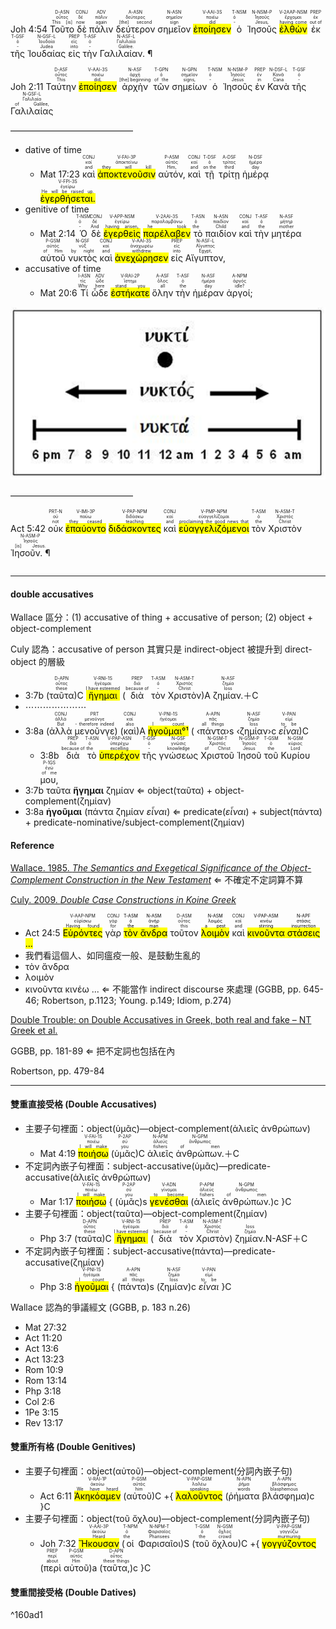 <rt>Joh 4:54</rt> <RUBY><ruby><ruby>Τοῦτο<rt>This [is]</rt></ruby><rt>οὗτος</rt></ruby><rt>D-ASN</rt></RUBY> <RUBY><ruby><ruby>δὲ<rt>now</rt></ruby><rt>δέ</rt></ruby><rt>CONJ</rt></RUBY> <RUBY><ruby><ruby>πάλιν<rt>again</rt></ruby><rt>πάλιν</rt></ruby><rt>ADV</rt></RUBY> <RUBY><ruby><ruby>δεύτερον<rt>[the] second</rt></ruby><rt>δεύτερος</rt></ruby><rt>A-ASN</rt></RUBY> <RUBY><ruby><ruby>σημεῖον<rt>sign</rt></ruby><rt>σημεῖον</rt></ruby><rt>N-ASN</rt></RUBY> <RUBY><ruby><ruby><mark class='verb'>ἐποίησεν</mark><rt>did</rt></ruby><rt>ποιέω</rt></ruby><rt>V-AAI-3S</rt></RUBY> <RUBY><ruby><ruby>ὁ<rt>-</rt></ruby><rt>ὁ</rt></ruby><rt>T-NSM</rt></RUBY> <RUBY><ruby><ruby>Ἰησοῦς<rt>Jesus,</rt></ruby><rt>Ἰησοῦς</rt></ruby><rt>N-NSM-P</rt></RUBY> <RUBY><ruby><ruby><mark class='ptc'>ἐλθὼν</mark><rt>having come</rt></ruby><rt>ἔρχομαι</rt></ruby><rt>V-2AAP-NSM</rt></RUBY> <RUBY><ruby><ruby>ἐκ<rt>out of</rt></ruby><rt>ἐκ</rt></ruby><rt>PREP</rt></RUBY> <RUBY><ruby><ruby>τῆς<rt>-</rt></ruby><rt>ὁ</rt></ruby><rt>T-GSF</rt></RUBY> <RUBY><ruby><ruby>Ἰουδαίας<rt>Judea</rt></ruby><rt>Ἰουδαία</rt></ruby><rt>N-GSF-L</rt></RUBY> <RUBY><ruby><ruby>εἰς<rt>into</rt></ruby><rt>εἰς</rt></ruby><rt>PREP</rt></RUBY> <RUBY><ruby><ruby>τὴν<rt>-</rt></ruby><rt>ὁ</rt></ruby><rt>T-ASF</rt></RUBY> <RUBY><ruby><ruby>Γαλιλαίαν. ¶<rt>Galilee.</rt></ruby><rt>Γαλιλαία</rt></ruby><rt>N-ASF-L</rt></RUBY>

<rt>Joh 2:11</rt> <RUBY><ruby><ruby>Ταύτην<rt>This</rt></ruby><rt>οὗτος</rt></ruby><rt>D-ASF</rt></RUBY> <RUBY><ruby><ruby><mark class='verb'>ἐποίησεν</mark><rt>did,</rt></ruby><rt>ποιέω</rt></ruby><rt>V-AAI-3S</rt></RUBY> <RUBY><ruby><ruby>ἀρχὴν<rt>[the] beginning</rt></ruby><rt>ἀρχή</rt></ruby><rt>N-ASF</rt></RUBY> <RUBY><ruby><ruby>τῶν<rt>of the</rt></ruby><rt>ὁ</rt></ruby><rt>T-GPN</rt></RUBY> <RUBY><ruby><ruby>σημείων<rt>signs,</rt></ruby><rt>σημεῖον</rt></ruby><rt>N-GPN</rt></RUBY> <RUBY><ruby><ruby>ὁ<rt>-</rt></ruby><rt>ὁ</rt></ruby><rt>T-NSM</rt></RUBY> <RUBY><ruby><ruby>Ἰησοῦς<rt>Jesus</rt></ruby><rt>Ἰησοῦς</rt></ruby><rt>N-NSM-P</rt></RUBY> <RUBY><ruby><ruby>ἐν<rt>in</rt></ruby><rt>ἐν</rt></ruby><rt>PREP</rt></RUBY> <RUBY><ruby><ruby>Κανὰ<rt>Cana</rt></ruby><rt>Κανᾶ</rt></ruby><rt>N-DSF-L</rt></RUBY> <RUBY><ruby><ruby>τῆς<rt>-</rt></ruby><rt>ὁ</rt></ruby><rt>T-GSF</rt></RUBY> <RUBY><ruby><ruby>Γαλιλαίας<rt>of Galilee,</rt></ruby><rt>Γαλιλαία</rt></ruby><rt>N-GSF-L</rt></RUBY> 

——————————————
- dative of time
	- <rt>Mat 17:23</rt> <RUBY><ruby><ruby>καὶ<rt>and</rt></ruby><rt>καί</rt></ruby><rt>CONJ</rt></RUBY> <RUBY><ruby><ruby><mark class='verb'>ἀποκτενοῦσιν</mark><rt>they will kill</rt></ruby><rt>ἀποκτείνω</rt></ruby><rt>V-FAI-3P</rt></RUBY> <RUBY><ruby><ruby>αὐτόν,<rt>Him,</rt></ruby><rt>αὐτός</rt></ruby><rt>P-ASM</rt></RUBY> <RUBY><ruby><ruby>καὶ<rt>and</rt></ruby><rt>καί</rt></ruby><rt>CONJ</rt></RUBY> <RUBY><ruby><ruby>τῇ<rt>on the</rt></ruby><rt>ὁ</rt></ruby><rt>T-DSF</rt></RUBY> <RUBY><ruby><ruby>τρίτῃ<rt>third</rt></ruby><rt>τρίτος</rt></ruby><rt>A-DSF</rt></RUBY> <RUBY><ruby><ruby>ἡμέρᾳ<rt>day</rt></ruby><rt>ἡμέρα</rt></ruby><rt>N-DSF</rt></RUBY> <RUBY><ruby><ruby><mark class='verb'>ἐγερθήσεται.</mark><rt>He will be raised up.</rt></ruby><rt>ἐγείρω</rt></ruby><rt>V-FPI-3S</rt></RUBY>  
- genitive of time
	- <rt>Mat 2:14</rt> <RUBY><ruby><ruby>Ὁ<rt>-</rt></ruby><rt>ὁ</rt></ruby><rt>T-NSM</rt></RUBY> <RUBY><ruby><ruby>δὲ<rt>And</rt></ruby><rt>δέ</rt></ruby><rt>CONJ</rt></RUBY> <RUBY><ruby><ruby><mark class='ptc'>ἐγερθεὶς</mark><rt>having arisen,</rt></ruby><rt>ἐγείρω</rt></ruby><rt>V-APP-NSM</rt></RUBY> <RUBY><ruby><ruby><mark class='verb'>παρέλαβεν</mark><rt>he took</rt></ruby><rt>παραλαμβάνω</rt></ruby><rt>V-2AAI-3S</rt></RUBY> <RUBY><ruby><ruby>τὸ<rt>the</rt></ruby><rt>ὁ</rt></ruby><rt>T-ASN</rt></RUBY> <RUBY><ruby><ruby>παιδίον<rt>Child</rt></ruby><rt>παιδίον</rt></ruby><rt>N-ASN</rt></RUBY> <RUBY><ruby><ruby>καὶ<rt>and</rt></ruby><rt>καί</rt></ruby><rt>CONJ</rt></RUBY> <RUBY><ruby><ruby>τὴν<rt>the</rt></ruby><rt>ὁ</rt></ruby><rt>T-ASF</rt></RUBY> <RUBY><ruby><ruby>μητέρα<rt>mother</rt></ruby><rt>μήτηρ</rt></ruby><rt>N-ASF</rt></RUBY> <RUBY><ruby><ruby>αὐτοῦ<rt>of Him</rt></ruby><rt>αὐτός</rt></ruby><rt>P-GSM</rt></RUBY> <RUBY><ruby><ruby>νυκτὸς<rt>by night</rt></ruby><rt>νύξ</rt></ruby><rt>N-GSF</rt></RUBY> <RUBY><ruby><ruby>καὶ<rt>and</rt></ruby><rt>καί</rt></ruby><rt>CONJ</rt></RUBY> <RUBY><ruby><ruby><mark class='verb'>ἀνεχώρησεν</mark><rt>withdrew</rt></ruby><rt>ἀναχωρέω</rt></ruby><rt>V-AAI-3S</rt></RUBY> <RUBY><ruby><ruby>εἰς<rt>into</rt></ruby><rt>εἰς</rt></ruby><rt>PREP</rt></RUBY> <RUBY><ruby><ruby>Αἴγυπτον,<rt>Egypt,</rt></ruby><rt>Αἴγυπτος</rt></ruby><rt>N-ASF-L</rt></RUBY> 
- accusative of time
	- <rt>Mat 20:6</rt>  <RUBY><ruby><ruby>Τί<rt>Why</rt></ruby><rt>τίς</rt></ruby><rt>I-ASN</rt></RUBY> <RUBY><ruby><ruby>ὧδε<rt>here</rt></ruby><rt>ὧδε</rt></ruby><rt>ADV</rt></RUBY> <RUBY><ruby><ruby><mark class='verb'>ἑστήκατε</mark><rt>stand you</rt></ruby><rt>ἵστημι</rt></ruby><rt>V-RAI-2P</rt></RUBY> <RUBY><ruby><ruby>ὅλην<rt>all</rt></ruby><rt>ὅλος</rt></ruby><rt>A-ASF</rt></RUBY> <RUBY><ruby><ruby>τὴν<rt>the</rt></ruby><rt>ὁ</rt></ruby><rt>T-ASF</rt></RUBY> <RUBY><ruby><ruby>ἡμέραν<rt>day</rt></ruby><rt>ἡμέρα</rt></ruby><rt>N-ASF</rt></RUBY> <RUBY><ruby><ruby>ἀργοί;<rt>idle?</rt></ruby><rt>ἀργός</rt></ruby><rt>A-NPM</rt></RUBY> 

![../images/Pasted image 20211018144032.png](../images/Pasted%20image%2020211018144032.png)



——————————————

<rt>Act 5:42</rt> <RUBY><ruby><ruby>οὐκ<rt>not</rt></ruby><rt>οὐ</rt></ruby><rt>PRT-N</rt></RUBY> <RUBY><ruby><ruby><mark class='verb'>ἐπαύοντο</mark><rt>they ceased</rt></ruby><rt>παύω</rt></ruby><rt>V-IMI-3P</rt></RUBY> <RUBY><ruby><ruby><mark class='ptc'>διδάσκοντες</mark><rt>teaching</rt></ruby><rt>διδάσκω</rt></ruby><rt>V-PAP-NPM</rt></RUBY> <RUBY><ruby><ruby>καὶ<rt>and</rt></ruby><rt>καί</rt></ruby><rt>CONJ</rt></RUBY> <RUBY><ruby><ruby><mark class='ptc'>εὐαγγελιζόμενοι</mark><rt>proclaiming the good news that</rt></ruby><rt>εὐαγγελίζομαι</rt></ruby><rt>V-PMP-NPM</rt></RUBY> <RUBY><ruby><ruby>τὸν<rt>the</rt></ruby><rt>ὁ</rt></ruby><rt>T-ASM</rt></RUBY> <RUBY><ruby><ruby>Χριστὸν<rt>Christ</rt></ruby><rt>Χριστός</rt></ruby><rt>N-ASM-T</rt></RUBY> <RUBY><ruby><ruby>Ἰησοῦν. ¶<rt>[is] Jesus.</rt></ruby><rt>Ἰησοῦς</rt></ruby><rt>N-ASM-P</rt></RUBY><pre></pre> 


---

#### double accusatives
Wallace 區分：(1) accusative of thing + accusative of person; (2) object + object-complement

Culy 認為：accusative of person 其實只是 indirect-object 被提升到 direct-object 的層級



- 3:7b (<RUBY><ruby><ruby>ταῦτα<rt>these</rt></ruby><rt>οὗτος</rt></ruby><rt>D-APN</rt></RUBY>)C <RUBY><ruby><ruby><mark class='verb'>ἥγημαι</mark><rt>I have esteemed</rt></ruby><rt>ἡγέομαι</rt></ruby><rt>V-RNI-1S</rt></RUBY> (<RUBY><ruby><ruby>διὰ<rt>because of</rt></ruby><rt>διά</rt></ruby><rt>PREP</rt></RUBY> <RUBY><ruby><ruby>τὸν<rt>-</rt></ruby><rt>ὁ</rt></ruby><rt>T-ASM</rt></RUBY> <RUBY><ruby><ruby>Χριστὸν<rt>Christ</rt></ruby><rt>Χριστός</rt></ruby><rt>N-ASM-T</rt></RUBY>)A <RUBY><ruby><ruby>ζημίαν.<rt>loss</rt></ruby><rt>ζημία</rt></ruby><rt>N-ASF</rt></RUBY>＋C
- ⋯⋯⋯⋯⋯⋯⋯
- 3:8a (<RUBY><ruby><ruby>ἀλλὰ<rt>But</rt></ruby><rt>ἀλλά</rt></ruby><rt>CONJ</rt></RUBY> <RUBY><ruby><ruby>μενοῦνγε<rt>- therefore indeed</rt></ruby><rt>μενοῦνγε</rt></ruby><rt>PRT</rt></RUBY>) (<RUBY><ruby><ruby>καὶ<rt>also</rt></ruby><rt>καί</rt></ruby><rt>CONJ</rt></RUBY>)A <RUBY><ruby><ruby><mark><mark class='verb'>ἡγοῦμαι°¹</mark></mark><rt>I count</rt></ruby><rt>ἡγέομαι</rt></ruby><rt>V-PNI-1S</rt></RUBY> ( ‹<RUBY><ruby><ruby>πάντα<rt>all things</rt></ruby><rt>πᾶς</rt></ruby><rt>A-APN</rt></RUBY>›s ‹<RUBY><ruby><ruby>ζημίαν<rt>loss</rt></ruby><rt>ζημία</rt></ruby><rt>N-ASF</rt></RUBY>›c <RUBY><ruby><ruby><em>εἶναι</em><rt>to be</rt></ruby><rt>εἰμί</rt></ruby><rt>V-PAN</rt></RUBY>)C
	- 3:8b <RUBY><ruby><ruby>διὰ<rt>because of</rt></ruby><rt>διά</rt></ruby><rt>PREP</rt></RUBY> <RUBY><ruby><ruby>τὸ<rt>the</rt></ruby><rt>ὁ</rt></ruby><rt>T-ASN</rt></RUBY> <RUBY><ruby><ruby><mark class='ptc'>ὑπερέχον</mark><rt>excelling</rt></ruby><rt>ὑπερέχω</rt></ruby><rt>V-PAP-ASN</rt></RUBY> <RUBY><ruby><ruby>τῆς<rt>-</rt></ruby><rt>ὁ</rt></ruby><rt>T-GSF</rt></RUBY> <RUBY><ruby><ruby>γνώσεως<rt>knowledge</rt></ruby><rt>γνῶσις</rt></ruby><rt>N-GSF</rt></RUBY> <RUBY><ruby><ruby>Χριστοῦ<rt>of Christ</rt></ruby><rt>Χριστός</rt></ruby><rt>N-GSM-T</rt></RUBY> <RUBY><ruby><ruby>Ἰησοῦ<rt>Jesus</rt></ruby><rt>Ἰησοῦς</rt></ruby><rt>N-GSM-P</rt></RUBY> <RUBY><ruby><ruby>τοῦ<rt>the</rt></ruby><rt>ὁ</rt></ruby><rt>T-GSM</rt></RUBY> <RUBY><ruby><ruby>Κυρίου<rt>Lord</rt></ruby><rt>κύριος</rt></ruby><rt>N-GSM</rt></RUBY> <RUBY><ruby><ruby>μου,<rt>of me</rt></ruby><rt>ἐγώ</rt></ruby><rt>P-1GS</rt></RUBY> 
- 3:7b ταῦτα **ἥγημαι** ζημίαν ⇐ object(ταῦτα) + object-complement(ζημίαν)
- 3:8a **ἡγοῦμαι** (πάντα ζημίαν _εἶναι_) ⇐ predicate(_εἶναι_) + subject(πάντα) + predicate-nominative/subject-complement(ζημίαν)



#### Reference
[Wallace. 1985. *The Semantics and Exegetical Significance of the Object-Complement Construction in the New Testament*](zotero://select/items/_CDSUXPTN) ⇐ 不確定不定詞算不算 

[Culy. 2009. *Double Case Constructions in Koine Greek*](zotero://select/items/_HG4TBTVC)

- <rt>Act 24:5</rt> <RUBY><ruby><ruby><mark class='ptc'>Εὑρόντες</mark><rt>Having found</rt></ruby><rt>εὑρίσκω</rt></ruby><rt>V-AAP-NPM</rt></RUBY> <RUBY><ruby><ruby>γὰρ<rt>for</rt></ruby><rt>γάρ</rt></ruby><rt>CONJ</rt></RUBY> <mark><RUBY><ruby><ruby>τὸν<rt>the</rt></ruby><rt>ὁ</rt></ruby><rt>T-ASM</rt></RUBY> <RUBY><ruby><ruby>ἄνδρα<rt>man</rt></ruby><rt>ἀνήρ</rt></ruby><rt>N-ASM</rt></RUBY></mark> <RUBY><ruby><ruby>τοῦτον<rt>this</rt></ruby><rt>οὗτος</rt></ruby><rt>D-ASM</rt></RUBY> <mark><RUBY><ruby><ruby>λοιμὸν<rt>a pest</rt></ruby><rt>λοιμός</rt></ruby><rt>N-ASM</rt></RUBY></mark> <RUBY><ruby><ruby>καὶ<rt>and</rt></ruby><rt>καί</rt></ruby><rt>CONJ</rt></RUBY> <mark><RUBY><ruby><ruby><mark class='ptc'>κινοῦντα</mark><rt>stirring</rt></ruby><rt>κινέω</rt></ruby><rt>V-PAP-ASM</rt></RUBY> <RUBY><ruby><ruby>στάσεις<rt>insurrection</rt></ruby><rt>στάσις</rt></ruby><rt>N-APF</rt></RUBY> ...</mark>
- 我們看這個人、如同瘟疫一般、是鼓動生亂的
- τὸν ἄνδρα 
- λοιμὸν
- κινοῦντα κινέω ... ⇐ 不能當作 indirect discourse 來處理 (GGBB, pp. 645-46; Robertson, p.1123; Young. p.149; Idiom, p.274)

[Double Trouble: on Double Accusatives in Greek, both real and fake – NT Greek et al.](https://ntgreeketal.com/2021/09/16/double-trouble-on-double-accusatives-in-greek-both-real-and-fake/#a1)

GGBB, pp. 181-89 ⇐ 把不定詞也包括在內

Robertson, pp. 479-84

---
#### 雙重直接受格 (Double Accusatives)
- 主要子句裡面：object(ὑμᾶς)—object-complement(ἁλιεῖς ἀνθρώπων)
	- <rt>Mat 4:19</rt> <RUBY><ruby><ruby><mark class='verb'>ποιήσω</mark><rt>I will make</rt></ruby><rt>ποιέω</rt></ruby><rt>V-FAI-1S</rt></RUBY> (<RUBY><ruby><ruby>ὑμᾶς<rt>you</rt></ruby><rt>σύ</rt></ruby><rt>P-2AP</rt></RUBY>)C <RUBY><ruby><ruby>ἁλιεῖς<rt>fishers</rt></ruby><rt>ἁλιεύς</rt></ruby><rt>N-APM</rt></RUBY> <RUBY><ruby><ruby>ἀνθρώπων.<rt>of men</rt></ruby><rt>ἄνθρωπος</rt></ruby><rt>N-GPM</rt></RUBY>＋C
- 不定詞內嵌子句裡面：subject-accusative(ὑμᾶς)—predicate-accusative(ἁλιεῖς ἀνθρώπων)
	- <rt>Mar 1:17</rt> <RUBY><ruby><ruby><mark class='verb'>ποιήσω</mark><rt>I will make</rt></ruby><rt>ποιέω</rt></ruby><rt>V-FAI-1S</rt></RUBY> { (<RUBY><ruby><ruby>ὑμᾶς<rt>you</rt></ruby><rt>σύ</rt></ruby><rt>P-2AP</rt></RUBY>)s <RUBY><ruby><ruby><mark class='inf'>γενέσθαι</mark><rt>to become</rt></ruby><rt>γίνομαι</rt></ruby><rt>V-ADN</rt></RUBY> (<RUBY><ruby><ruby>ἁλιεῖς<rt>fishers</rt></ruby><rt>ἁλιεύς</rt></ruby><rt>P-APM</rt></RUBY> <RUBY><ruby><ruby>ἀνθρώπων.<rt>of men</rt></ruby><rt>ἄνθρωπος</rt></ruby><rt>N-GPM</rt></RUBY>)c }C
- 主要子句裡面：object(ταῦτα)—object-complement(ζημίαν)
	- <rt>Php 3:7</rt> (<RUBY><ruby><ruby>ταῦτα<rt>these</rt></ruby><rt>οὗτος</rt></ruby><rt>D-APN</rt></RUBY>)C <RUBY><ruby><ruby><mark class='verb'>ἥγημαι</mark><rt>I have esteemed</rt></ruby><rt>ἡγέομαι</rt></ruby><rt>V-RNI-1S</rt></RUBY> (<RUBY><ruby><ruby>διὰ<rt>because of</rt></ruby><rt>διά</rt></ruby><rt>PREP</rt></RUBY> <RUBY><ruby><ruby>τὸν<rt>-</rt></ruby><rt>ὁ</rt></ruby><rt>T-ASM</rt></RUBY> <RUBY><ruby><ruby>Χριστὸν<rt>Christ</rt></ruby><rt>Χριστός</rt></ruby><rt>N-ASM-T</rt></RUBY>) <RUBY><ruby><ruby>ζημίαν.<rt>ζημία</rt></ruby><rt>loss</rt></ruby><Art>N-ASF</rt></RUBY>＋C
- 不定詞內嵌子句裡面：subject-accusative(πάντα)—predicate-accusative(ζημίαν)
	- <rt>Php 3:8</rt> <RUBY><ruby><ruby><mark class='verb'>ἡγοῦμαι</mark><rt>I count</rt></ruby><rt>ἡγέομαι</rt></ruby><rt>V-PNI-1S</rt></RUBY> { (<RUBY><ruby><ruby>πάντα<rt>all things</rt></ruby><rt>πᾶς</rt></ruby><rt>A-APN</rt></RUBY>)s (<RUBY><ruby><ruby>ζημίαν<rt>loss</rt></ruby><rt>ζημία</rt></ruby><rt>N-ASF</rt></RUBY>)c <RUBY><ruby><ruby><em>εἶναι</em><rt>to be</rt></ruby><rt>εἰμί</rt></ruby><rt>V-PAN</rt></RUBY> }C 

Wallace 認為的爭議經文 (GGBB, p. 183 n.26)
- Mat 27:32
- Act 11:20
- Act 13:6
- Act 13:23
- Rom 10:9
- Rom 13:14
- Php 3:18
- Col 2:6
- 1Pe 3:15
- Rev 13:17
#### 雙重所有格 (Double Genitives)

- 主要子句裡面：object(αὐτοῦ)—object-complement(分詞內嵌子句)
	- <rt>Act 6:11</rt> <RUBY><ruby><ruby><mark class='verb'>Ἀκηκόαμεν</mark><rt>We have heard</rt></ruby><rt>ἀκούω</rt></ruby><rt>V-RAI-1P</rt></RUBY> (<RUBY><ruby><ruby>αὐτοῦ<rt>him</rt></ruby><rt>αὐτός</rt></ruby><rt>P-GSM</rt></RUBY>)C +{ <RUBY><ruby><ruby><mark class='ptc'>λαλοῦντος</mark><rt>speaking</rt></ruby><rt>λαλέω</rt></ruby><rt>V-PAP-GSM</rt></RUBY> (<RUBY><ruby><ruby>ῥήματα<rt>words</rt></ruby><rt>ῥῆμα</rt></ruby><rt>N-APN</rt></RUBY> <RUBY><ruby><ruby>βλάσφημα<rt>blasphemous</rt></ruby><rt>βλάσφημος</rt></ruby><rt>A-APN</rt></RUBY>)c }C
- 主要子句裡面：object(τοῦ ὄχλου)—object-complement(分詞內嵌子句)
	- <rt>Joh 7:32</rt> <RUBY><ruby><ruby><mark class='verb'>Ἤκουσαν</mark><rt>Heard</rt></ruby><rt>ἀκούω</rt></ruby><rt>V-AAI-3P</rt></RUBY> (<RUBY><ruby><ruby>οἱ<rt>the</rt></ruby><rt>ὁ</rt></ruby><rt>T-NPM</rt></RUBY> <RUBY><ruby><ruby>Φαρισαῖοι<rt>Pharisees</rt></ruby><rt>Φαρισαῖος</rt></ruby><rt>N-NPM-T</rt></RUBY>)S (<RUBY><ruby><ruby>τοῦ<rt>the</rt></ruby><rt>ὁ</rt></ruby><rt>T-GSM</rt></RUBY> <RUBY><ruby><ruby>ὄχλου<rt>crowd</rt></ruby><rt>ὄχλος</rt></ruby><rt>N-GSM</rt></RUBY>)C +{ <RUBY><ruby><ruby><mark class='ptc'>γογγύζοντος</mark><rt>murmuring</rt></ruby><rt>γογγύζω</rt></ruby><rt>V-PAP-GSM</rt></RUBY> (<RUBY><ruby><ruby>περὶ<rt>about</rt></ruby><rt>περί</rt></ruby><rt>PREP</rt></RUBY> <RUBY><ruby><ruby>αὐτοῦ<rt>Him</rt></ruby><rt>αὐτός</rt></ruby><rt>P-GSM</rt></RUBY>)a (<RUBY><ruby><ruby>ταῦτα,<rt>these things</rt></ruby><rt>οὗτος</rt></ruby><rt>D-APN</rt></RUBY>)c }C


#### 雙重間接受格 (Double Datives)

^160ad1
